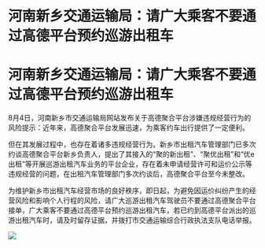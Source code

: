 # 河南新乡交通运输局：请广大乘客不要通过高德平台预约巡游出租车

# 河南新乡交通运输局：请广大乘客不要通过高德平台预约巡游出租车

8月4日，河南新乡市交通运输局网站发布关于高德聚合平台涉嫌违规经营行为的风险提示：近年来，高德聚合平台发展迅速，为乘客约车出行提供了一定便利。

但在其发展过程中，也存在着诸多违规经营行为。新乡市出租汽车管理部门已多次约谈高德聚合平台新乡负责人，提出了其接入的“聚的新出租”、“聚优出租”和“优e出租”等开展巡游出租汽车业务的平台企业，存在着未申请经营许可和运价公示等违规经营的问题，在出租汽车管理部门多次约谈后，高德聚合平台至今未整改。

为维护新乡市出租汽车经营市场的良好秩序，即日起，为避免因运价纠纷产生的经营风险和影响个人行程的风险，请广大巡游出租汽车驾驶员不要通过高德聚合平台接单，广大乘客不要通过高德平台预约巡游出租汽车，若已约到高德平台派出的巡游出租汽车时，请及时留存证据，并拨打市交通运输综合行政执法支队电话举报。

![](https://inews.gtimg.com/om_bt/O8og9FwTBEZB3NycfBGhQ1prXHs17X-Lviou-8V_Wm_TAAA/1000)


